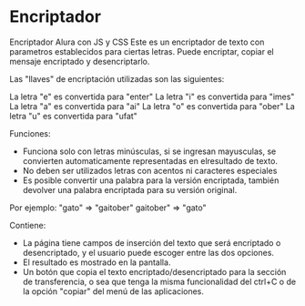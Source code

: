 # Encriptador
Encriptador Alura con JS y CSS
Este es un encriptador de texto con parametros establecidos para ciertas letras.
Puede encriptar, copiar el mensaje encriptado y desencriptarlo.

Las "llaves" de encriptación utilizadas son las siguientes:

La letra "e" es convertida para "enter"
La letra "i" es convertida para "imes"
La letra "a" es convertida para "ai"
La letra "o" es convertida para "ober"
La letra "u" es convertida para "ufat"

Funciones:
- Funciona solo con letras minúsculas, si se ingresan mayusculas, se convierten automaticamente representadas en elresultado de texto.
- No deben ser utilizados letras con acentos ni caracteres especiales
- Es posible convertir una palabra para la versión encriptada, también devolver una palabra encriptada para su versión original.

Por ejemplo:
"gato" => "gaitober"
gaitober" => "gato"

Contiene:
* La página tiene campos de inserción del texto que será encriptado o desencriptado, y el usuario puede escoger entre las dos opciones.
* El resultado es mostrado en la pantalla.
* Un botón que copia el texto encriptado/desencriptado para la sección de transferencia, o sea que tenga la misma funcionalidad del ctrl+C o de la opción "copiar" del menú de las aplicaciones.

